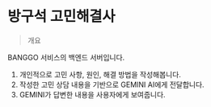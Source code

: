 # 방구석 고민해결사

> 개요

BANGGO 서비스의 백엔드 서버입니다.

1. 개인적으로 고민 사항, 원인, 해결 방법을 작성해봅니다.
2. 작성한 고민 상담 내용을 기반으로 GEMINI AI에게 전달합니다.
3. GEMINI가 답변한 내용을 사용자에게 보여줍니다.